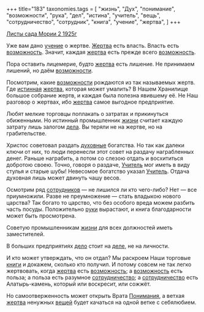 +++
title="183"
taxonomies.tags = [
 "жизнь",
 "Дух",
 "понимание",
 "возможности",
 "рука",
 "дел",
 "истина",
 "учитель",
 "вещь",
 "сотрудничество",
 "сотрудник",
 "книга",
 "учение",
 "жертва",
]
+++

[Листы сада Мории 2 1925г](/agni/1925)

Уже вам дано [учение](/tags/учение) о жертве. [Жертва](/tags/[жертва](/tags/жертва)) есть власть. Власть есть [возможность](/tags/[возможности](/tags/возможности)). Значит, каждая [жертва](/tags/жертва) есть прежде всего [возможность](/tags/[возможности](/tags/возможности)).   

Пора оставить лицемерие, будто [жертва](/tags/жертва) есть лишение. Не принимаем лишений, но даём [возможности](/tags/возможности).   

Посмотрим, какие [возможности](/tags/возможности) рождаются из так называемых жертв. Где [истинная](/tags/истина) [жертва](/tags/жертва), которая может умалить? В Нашем Хранилище большое собрание жертв, и каждая была полезна явившему её. Не Наш разговор о жертвах, ибо [жертва](/tags/жертва) самое выгодное предприятие.   

Любят мелкие торговцы поплакать о затратах и прикинуться обиженными. Но истинный промышленник [жизни](/tags/жизнь) считает каждую затрату лишь залогом [дела](/tags/дел). Вы теряли не на жертве, но на грабительстве.   

Христос советовал раздать [духовные](/tags/Дух) богатства. Но так как далеки ключи от них, то люди перенесли этот совет на раздачу награбленных денег. Раньше награбить, а потом со слезою отдать и восхититься добротою своею. Точно, говоря о раздаче, [Учитель](/tags/учитель) мог иметь в виду стулья и старые шубы! Невесомое богатство указал [Учитель](/tags/учитель). Отдача духовная лишь может двинуть чашу весов.   

Осмотрим ряд [сотрудников](/tags/сотрудник) — не лишился ли кто чего-либо? Нет — все приумножили. Разве не преумножение — стать владыкою нового царства? Так богато то царство, что без особого вреда можем разбить часть посуды. Положительно [руки](/tags/рука) вырастают, и книга благодарности может быть просмотрена.   

Советую промышленникам [жизни](/tags/жизнь) для всех должностей иметь заместителей.   

В больших предприятиях [дело](/tags/дел) стоит на [деле](/tags/дел), не на личности.   

И кто может утверждать, что он отдал? Мы раскроем Наши торговые [книги](/tags/книга) и докажем, сколько кто получил. И потому совсем не так легко жертвовать, когда [жертва](/tags/жертва) есть [возможность](/tags/[возможности](/tags/возможности)); а [возможность](/tags/[возможности](/tags/возможности)) есть польза; а польза есть разумное [сотрудничество](/tags/сотрудничество); а [сотрудничество](/tags/сотрудничество) есть Алатырь-камень, который или воскресит, или сожжёт.   

Но самоотверженность может открыть Врата [Понимания](/tags/понимание), а ветхая [жертва](/tags/жертва) ненужных [вещей](/tags/вещь) будет качаться на одной ветке с себялюбием.   

